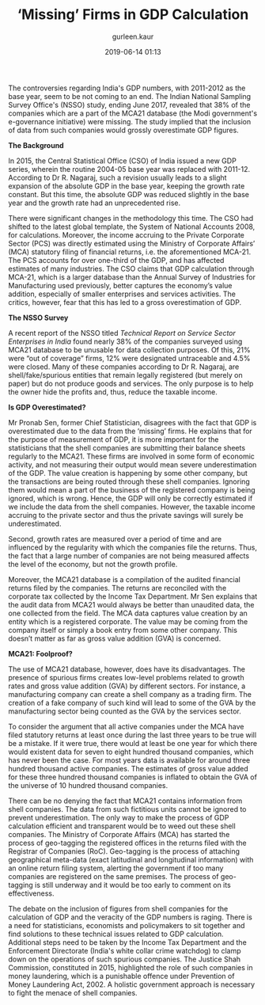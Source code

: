 ﻿---
layout: post
current: post
navigation: True
class: post-template

title: "‘Missing’ Firms in GDP Calculation"
author: gurleen.kaur
cover: question-mark.jpg
tags: economics
date: 2019-06-14 01:13
link: https://images.app.goo.gl/KXQ1jwx5BMd2oJaE9
---
The controversies regarding India's GDP numbers, with 2011-2012 as the base
year, seem to be not coming to an end. The Indian National Sampling Survey
Office's (NSSO) study, ending June 2017, revealed that 38% of the companies
which are a part of the MCA21 database (the Modi government's e-governance
initiative) were missing. The study implied that the inclusion of data from such
companies would grossly overestimate GDP figures.  

**The Background**

In 2015, the Central Statistical Office (CSO) of India issued a new GDP series,
wherein the routine 2004-05 base year was replaced with 2011-12. According to Dr
R. Nagaraj, such a revision usually leads to a slight expansion of the absolute
GDP in the base year, keeping the growth rate constant. But this time, the
absolute GDP was reduced slightly in the base year and the growth rate had an
unprecedented rise.

There were significant changes in the methodology this time. The CSO had shifted
to the latest global template, the System of National Accounts 2008, for
calculations. Moreover, the income accruing to the Private Corporate Sector
(PCS) was directly estimated using the Ministry of Corporate Affairs’ (MCA)
statutory filing of financial returns, i.e. the aforementioned MCA-21. The PCS
accounts for over one-third of the GDP, and has affected estimates of many
industries. The CSO claims that GDP calculation through MCA-21, which is a
larger database than the Annual Survey of Industries for Manufacturing used
previously, better captures the economy’s value addition, especially of smaller
enterprises and services activities. The critics, however, fear that this has
led to a gross overestimation of GDP.  

**The NSSO Survey**

A recent report of the NSSO titled *Technical Report on Service Sector
Enterprises in India* found nearly 38% of the companies surveyed using MCA21
database to be unusable for data collection purposes. Of this, 21% were “out of
coverage” firms, 12% were designated untraceable and 4.5% were closed. Many of
these companies according to Dr R. Nagaraj, are shell/fake/spurious entities
that remain legally registered (but merely on paper) but do not produce goods
and services. The only purpose is to help the owner hide the profits and, thus,
reduce the taxable income.

**Is GDP Overestimated?**

Mr Pronab Sen, former Chief Statistician, disagrees with the fact that GDP is
overestimated due to the data from the ‘missing’ firms. He explains that for the
purpose of measurement of GDP, it is more important for the statisticians that
the shell companies are submitting their balance sheets regularly to the MCA21.
These firms are involved in some form of economic activity, and not measuring
their output would mean severe underestimation of the GDP. The value creation is
happening by some other company, but the transactions are being routed through
these shell companies. Ignoring them would mean a part of the business of the
registered company is being ignored, which is wrong. Hence, the GDP will only be
correctly estimated if we include the data from the shell companies. However,
the taxable income accruing to the private sector and thus the private savings
will surely be underestimated.

Second, growth rates are measured over a period of time and are influenced by
the regularity with which the companies file the returns. Thus, the fact that a
large number of companies are not being measured affects the level of the
economy, but not the growth profile.  

Moreover, the MCA21 database is a compilation of the audited financial returns
filed by the companies. The returns are reconciled with the corporate tax
collected by the Income Tax Department. Mr Sen explains that the audit data from
MCA21 would always be better than unaudited data, the one collected from the
field. The MCA data captures value creation by an entity which is a registered
corporate. The value may be coming from the company itself or simply a book
entry from some other company. This doesn’t matter as far as gross value
addition (GVA) is concerned.  

**MCA21: Foolproof?**

The use of MCA21 database, however, does have its disadvantages. The presence of
spurious firms creates low-level problems related to growth rates and gross
value addition (GVA) by different sectors. For instance, a manufacturing company
can create a shell company as a trading firm. The creation of a fake company of
such kind will lead to some of the GVA by the manufacturing sector being counted
as the GVA by the services sector.  

To consider the argument that all active companies under the MCA have filed
statutory returns at least once during the last three years to be true will be a
mistake. If it were true, there would at least be one year for which there would
existent data for seven to eight hundred thousand companies, which has never
been the case. For most years data is available for around three hundred
thousand active companies. The estimates of gross value added for these three
hundred thousand companies is inflated to obtain the GVA of the universe of 10
hundred thousand companies.  

There can be no denying the fact that MCA21 contains information from shell
companies. The data from such fictitious units cannot be ignored to prevent
underestimation. The only way to make the process of GDP calculation efficient
and transparent would be to weed out these shell companies. The Ministry of
Corporate Affairs (MCA) has started the process of geo-tagging the registered
offices in the returns filed with the Registrar of Companies (RoC). Geo-tagging
is the process of attaching geographical meta-data (exact latitudinal and
longitudinal information) with an online return filing system, alerting the
government if too many companies are registered on the same premises. The
process of geo-tagging is still underway and it would be too early to comment on
its effectiveness.

The debate on the inclusion of figures from shell companies for the calculation
of GDP and the veracity of the GDP numbers is raging. There is a need for
statisticians, economists and policymakers to sit together and find solutions to
these technical issues related to GDP calculation. Additional steps need to be
taken by the Income Tax Department and the Enforcement Directorate (India's
white collar crime watchdog) to clamp down on the operations of such spurious
companies. The Justice Shah Commission, constituted in 2015, highlighted the
role of such companies in money laundering, which is a punishable offence under
Prevention of Money Laundering Act, 2002. A holistic government approach is
necessary to fight the menace of shell companies.
